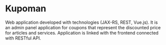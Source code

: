 # Kupoman

Web application developed with technologies (JAX-RS, REST, Vue.js). It is an admin panel application for coupons that represent the discounted price for articles and services. Application is linked with the frontend connected with RESTful API.
